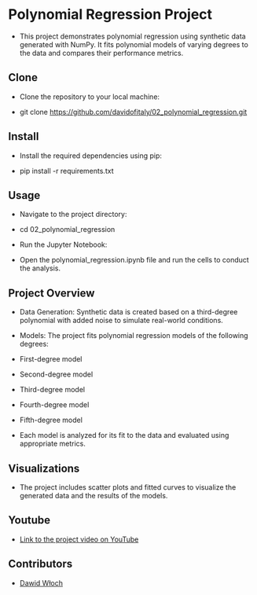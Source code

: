 # Polynomial Regression Project

- This project demonstrates polynomial regression using synthetic data generated with NumPy. 
It fits polynomial models of varying degrees to the data and compares their performance metrics.

## Clone

- Clone the repository to your local machine:

- git clone https://github.com/davidofitaly/02_polynomial_regression.git

## Install

- Install the required dependencies using pip:


- pip install -r requirements.txt

## Usage

- Navigate to the project directory:

- cd 02_polynomial_regression

- Run the Jupyter Notebook:


- Open the polynomial_regression.ipynb file and run the cells to conduct the analysis.

## Project Overview

- Data Generation: Synthetic data is created based on a third-degree polynomial with added noise to simulate real-world conditions.

- Models: The project fits polynomial regression models of the following degrees:

- First-degree model

- Second-degree model

- Third-degree model

- Fourth-degree model

- Fifth-degree model

- Each model is analyzed for its fit to the data and evaluated using appropriate metrics.

## Visualizations

- The project includes scatter plots and fitted curves to visualize the generated data and the results of the models.

## Youtube
- [Link to the project video on YouTube](https://youtu.be/x1U6PSGOaLo)

## Contributors
- [Dawid Włoch](https://github.com/davidofitaly)

